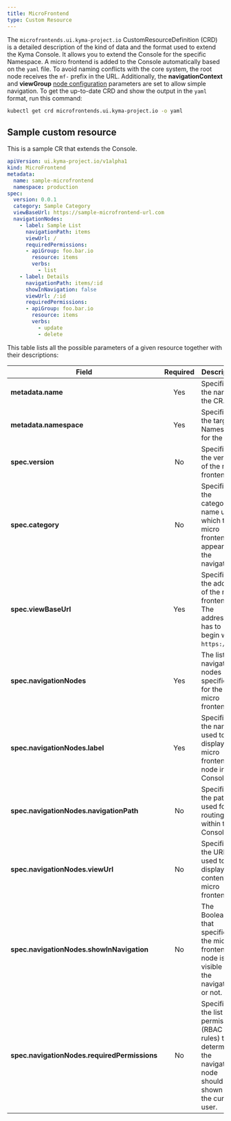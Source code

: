```yaml
---
title: MicroFrontend
type: Custom Resource
---
```


The `microfrontends.ui.kyma-project.io` CustomResourceDefinition (CRD) is a detailed description of the kind of data and the format used to extend the Kyma Console. It allows you to extend the Console for the specific Namespace. A micro frontend is added to the Console automatically based on the `yaml` file. To avoid naming conflicts with the core system, the root node receives the `mf-` prefix in the URL. Additionally, the **navigationContext** and **viewGroup** [node configuration](https://github.com/kyma-project/luigi/blob/master/docs/navigation-parameters-reference.md#node-parameters) parameters are set to allow simple navigation. To get the up-to-date CRD and show the output in the `yaml` format, run this command:

``` bash
kubectl get crd microfrontends.ui.kyma-project.io -o yaml
```

## Sample custom resource

This is a sample CR that extends the Console.

``` yaml
apiVersion: ui.kyma-project.io/v1alpha1
kind: MicroFrontend
metadata:
  name: sample-microfrontend
  namespace: production
spec:
  version: 0.0.1
  category: Sample Category
  viewBaseUrl: https://sample-microfrontend-url.com
  navigationNodes:
    - label: Sample List
      navigationPath: items
      viewUrl: /
      requiredPermissions:
      - apiGroup: foo.bar.io
        resource: items
        verbs:
          - list
    - label: Details
      navigationPath: items/:id
      showInNavigation: false
      viewUrl: /:id
      requiredPermissions:
      - apiGroup: foo.bar.io
        resource: items
        verbs:
          - update
          - delete
```

This table lists all the possible parameters of a given resource together with their descriptions:

| Field   |      Required      |  Description |
|----------|:-------------:|------|
| **metadata.name** | Yes | Specifies the name of the CR. |
| **metadata.namespace** | Yes | Specifies the target Namespace for the CR. |
| **spec.version** | No | Specifies the version of the micro frontend. |
| **spec.category** | No | Specifies the category name under which the micro frontend appears in the navigation. |
| **spec.viewBaseUrl** | Yes |  Specifies the address of the micro frontend. The address has to begin with `https://`.  |
| **spec.navigationNodes** | Yes | The list of navigation nodes specified for the micro frontend. |
| **spec.navigationNodes.label** | Yes | Specifies the name used to display the micro frontend's node in the Console UI. |
| **spec.navigationNodes.navigationPath** | No | Specifies the path used for routing within the Console. |
| **spec.navigationNodes.viewUrl** | No | Specifies the URL used to display the content of a micro frontend. |
| **spec.navigationNodes.showInNavigation** | No | The Boolean that specifies if the micro frontend's node is visible in the navigation or not. |
| **spec.navigationNodes.requiredPermissions** | No | Specifies the list of permissions (RBAC rules) that determine if the navigation node should be shown for the current user.  |
